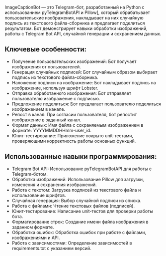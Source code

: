 ImageCaptionBot — это Telegram-бот, разработанный на Python с использованием pyTelegramBotAPI и Pillow], который обрабатывает пользовательские изображения, накладывает на них случайную подпись из текстового файла-сборника и предлагает поделиться результатом.
Бот демонстрирует навыки обработки изображений, работы с Telegram Bot API, случайной генерации и сохранением данных. 

## Ключевые особенности:

- Получение пользовательских изображений: Бот получает изображения от пользователей.
- Генерация случайных подписей: Бот случайным образом выбирает подпись из текстового файла-сборника.
- Наложение подписи на изображение: Бот накладывает подпись на изображение, используя шрифт Lobster.
- Отправка обработанного изображения: Бот отправляет пользователю изображение с подписью.
- Предложение поделиться: Бот предлагает пользователю поделиться изображением в канале.
- Репост в канал: При согласии пользователя, бот репостит изображение в заданный канал.
- Формат данных: Имя файла с сохраняемым изображением в формате: YYYYMMDDHHmm-user_id.
- Юнит-тестирование: Приложение покрыто unit-тестами, проверяющими корректность работы основных функций.

## Использованные навыки программирования:

- Telegram Bot API: Использование pyTelegramBotAPI для работы с Telegram-ботом.
- Обработка изображений: Использование Pillow для загрузки, изменения и сохранения изображений.
- Работа с текстом: Загрузка подписей из текстового файла и использование шрифтов.
- Случайная генерация: Выбор случайной подписи из списка.
- Работа с файлами: Чтение текстовых файлов (подписей).
- Юнит-тестирование: Написание unit-тестов для проверки работы бота.
- Форматирование строк: Создание имени файла изображения в заданном формате.
- Обработка ошибок: Обработка ошибок при работе с файлами, изображениями и API.
- Работа с зависимостями: Определение зависимостей в requirements.txt с указанием версий.

